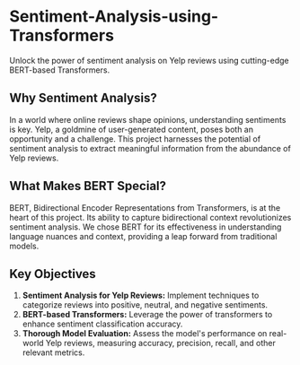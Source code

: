 # Sentiment-Analysis-using-Transformers

Unlock the power of sentiment analysis on Yelp reviews using cutting-edge BERT-based Transformers. 
## Why Sentiment Analysis?

In a world where online reviews shape opinions, understanding sentiments is key. Yelp, a goldmine of user-generated content, poses both an opportunity and a challenge. This project harnesses the potential of sentiment analysis to extract meaningful information from the abundance of Yelp reviews.

## What Makes BERT Special?

BERT, Bidirectional Encoder Representations from Transformers, is at the heart of this project. Its ability to capture bidirectional context revolutionizes sentiment analysis. We chose BERT for its effectiveness in understanding language nuances and context, providing a leap forward from traditional models.

## Key Objectives

1. **Sentiment Analysis for Yelp Reviews:** Implement techniques to categorize reviews into positive, neutral, and negative sentiments.
2. **BERT-based Transformers:** Leverage the power of transformers to enhance sentiment classification accuracy.
3. **Thorough Model Evaluation:** Assess the model's performance on real-world Yelp reviews, measuring accuracy, precision, recall, and other relevant metrics.
